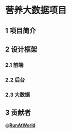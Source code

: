 营养大数据项目
================
## 1 项目简介

## 2 设计框架

### 2.1 前端

### 2.2 后台

### 2.3 大数据

## 3 贡献者
@[**RunAtWorld**](http://www.github.com/RunAtWorld)



